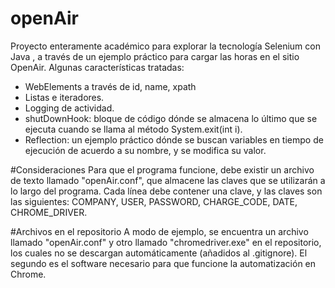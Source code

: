 # openAir
Proyecto enteramente académico para explorar la tecnología Selenium con Java , a través de un ejemplo práctico para cargar las horas en el sitio OpenAir. Algunas características tratadas:
- WebElements a través de id, name, xpath
- Listas e iteradores.
- Logging de actividad.
- shutDownHook: bloque de código dónde se almacena lo último que se ejecuta cuando se llama al método System.exit(int i).
- Reflection: un ejemplo práctico dónde se buscan variables en tiempo de ejecución de acuerdo a su nombre, y se modifica su valor.

#Consideraciones
Para que el programa funcione, debe existir un archivo de texto llamado "openAir.conf", que almacene las claves que se utilizarán a lo largo del programa. Cada línea debe contener una clave, y las claves son las siguientes: COMPANY, USER, PASSWORD, CHARGE_CODE, DATE, CHROME_DRIVER.

#Archivos en el repositorio
A modo de ejemplo, se encuentra un archivo llamado "openAir.conf" y otro llamado "chromedriver.exe" en el repositorio, los cuales no se descargan automáticamente (añadidos al .gitignore). El segundo es el software necesario para que funcione la automatización en Chrome.

